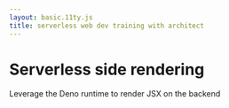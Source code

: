 ```yaml
---
layout: basic.11ty.js
title: serverless web dev training with architect
---
```


# Serverless side rendering 

Leverage the Deno runtime to render JSX on the backend
